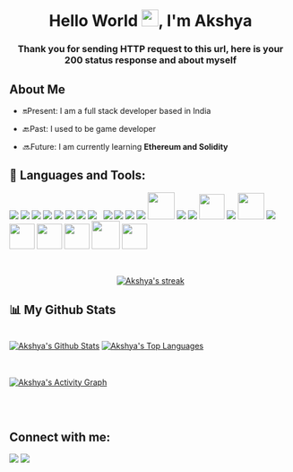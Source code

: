 <h1 align="center">Hello World <img src="https://raw.githubusercontent.com/MartinHeinz/MartinHeinz/master/wave.gif" width="30px">, I'm Akshya</h1>
<h3 align="center">Thank you for sending HTTP request to this url, here is your 200 status response and about myself</h3>

## About Me

- 🔛Present: I am a full stack developer based in India

- 🔙Past: I used to be game developer

- 🔜Future: I am currently learning **Ethereum and Solidity**

## 🚀 Languages and Tools:

<p align="left"> 
<a href="https://www.java.com/" target="_blank"> <img src="https://img.icons8.com/color/48/000000/java-coffee-cup-logo.png"/></a>
<a href="https://spring.io/projects/spring-boot/" target="_blank"> <img src="https://img.icons8.com/color/48/000000/spring-logo.png"/></a>
<a href="https://angular.io/" target="_blank"> <img src="https://img.icons8.com/color/50/000000/angularjs.png"/></a>
<a href="https://reactjs.org/" target="_blank"> <img src="https://img.icons8.com/color/48/000000/react-native.png"/></a>
<a href="https://reactjs.org/" target="_blank"> <img src="https://img.icons8.com/color/48/000000/npm.png"/></a>
<a href="https://developer.mozilla.org/en-US/docs/Web/JavaScript/" target="_blank"> <img src="https://img.icons8.com/color/48/000000/javascript.png"/></a>
<a href="https://www.typescriptlang.org/" target="_blank"> <img src="https://img.icons8.com/color/48/000000/typescript.png"/></a>
<a style="padding-right:8px;" href="https://www.mysql.com/" target="_blank"> <img src="https://img.icons8.com/fluent/50/000000/mysql-logo.png"/></a>
<a href="https://www.postgresql.org/" target="_blank"> <img src="https://img.icons8.com/color/48/000000/postgreesql.png"/></a>
<a href="https://www.w3.org/html/" target="_blank"> <img src="https://img.icons8.com/color/48/000000/html-5.png"/></a>
<a href="https://www.w3schools.com/css/" target="_blank"> <img src="https://img.icons8.com/color/48/000000/css3.png"/></a>
<a href="https://getbootstrap.com/" target="_blank"> <img src="https://img.icons8.com/color/48/000000/bootstrap.png"/></a>
<a href="https://www.jenkins.io/" target="_blank"> <img src="https://www.vectorlogo.zone/logos/jenkins/jenkins-icon.svg" width="48" height="48"/></a>
<a href="https://travis-ci.org/" target="_blank"> <img src="https://img.icons8.com/color/48/000000/travis-ci.png"/></a>
<a href="https://firebase.google.com/" target="_blank"> <img src="https://img.icons8.com/color/48/000000/firebase.png"/></a>
<a href="https://postman.com/" target="_blank"> <img src="https://www.vectorlogo.zone/logos/getpostman/getpostman-icon.svg" width="45" height="45"/></a>  
<a href="https://git-scm.com/" target="_blank"> <img src="https://img.icons8.com/color/48/000000/git.png"/></a>
<a href="https://www.heroku.com/" target="_blank"> <img src="https://img.icons8.com/color/48/000000/heroku.png" height="47"/></a>
<a href="https://docs.microsoft.com/en-us/dotnet/csharp/" target="_blank"> <img src="https://img.icons8.com/color/48/000000/c-sharp-logo-2.png"/></a>
<a href="https://unity.com/" target="_blank"> <img src="https://img.icons8.com/ios-filled/50/000000/unity.png" height="45" width="45"/></a>
<a href="https://metamask.io/" target="_blank"> <img src="https://cdn.worldvectorlogo.com/logos/metamask.svg" height="45" width="45"/></a>
<a href="https://soliditylang.org/" target="_blank"> <img src="https://cdn.worldvectorlogo.com/logos/solidity.svg" height="45" width="45"/></a>
<a href="https://ethereum.org/en/" target="_blank"> <img src="https://cdn.worldvectorlogo.com/logos/ethereum-1.svg" height="50"/></a>
<a href="https://www.trufflesuite.com/" target="_blank"> <img src="https://www.trufflesuite.com/img/truffle-logomark.svg" height="45"/></a>
</p>

<!-- [![React Badge](https://img.shields.io/badge/-React-61DBFB?style=for-the-badge&labelColor=black&logo=react&logoColor=61DBFB)](#)  [![Javascript Badge](https://img.shields.io/badge/-Javascript-F0DB4F?style=for-the-badge&labelColor=black&logo=javascript&logoColor=F0DB4F)](#) [![Typescript Badge](https://img.shields.io/badge/-Typescript-007acc?style=for-the-badge&labelColor=black&logo=typescript&logoColor=007acc)](#) [![Nodejs Badge](https://img.shields.io/badge/-Nodejs-3C873A?style=for-the-badge&labelColor=black&logo=node.js&logoColor=3C873A)](#) [![GraphQL Badge](https://img.shields.io/badge/-GraphQl-e535ab?style=for-the-badge&labelColor=black&logo=node.js&logoColor=e535ab)](#) -->
<br/>

<p align="center">
    <a href="https://github.com/SubhamRaoniar28/github-readme-streak-stats">
        <img title="🔥 Get streak stats for your profile at git.io/streak-stats" alt="Akshya's streak" src="https://github-readme-streak-stats.herokuapp.com/?user=AKSHYA1997&theme=blueberry&hide_border=true&stroke=0000&background=060A0CD0"/>
    </a>
</p>

## 📊 My Github Stats

  <br/>
    <a href="https://github.com/SubhamRaoniar28/github-readme-stats"><img alt="Akshya's Github Stats" src="https://github-readme-stats.vercel.app/api?username=AKSHYA1997&show_icons=true&count_private=true&theme=blueberry&hide_border=true&bg_color=0D1117" /></a>
  <a href="https://github.com/SubhamRaoniar28/github-readme-stats"><img alt="Akshya's Top Languages" src="https://github-readme-stats.vercel.app/api/top-langs/?username=AKSHYA1997&langs_count=8&count_private=true&layout=compact&theme=blueberry&hide_border=true&bg_color=0D1117" /></a>
  <br/>

<br/>
<br/>

<a href="https://github.com/SubhamRaoniar28/github-readme-activity-graph"><img alt="Akshya's Activity Graph" src="https://activity-graph.herokuapp.com/graph?username=AKSHYA1997&bg_color=0D1117&color=5BCDEC&line=5BCDEC&point=FFFFFF&hide_border=true" /></a>

<br/>
<br/>

## Connect with me:
<p align="left">

<a href = "https://www.linkedin.com/in/akshya-chettiar/"><img src="https://img.icons8.com/fluent/48/000000/linkedin.png"/></a>
<a href = "https://twitter.com/AkshyaChettiar"><img src="https://img.icons8.com/fluent/48/000000/twitter.png"/></a>

</p>

